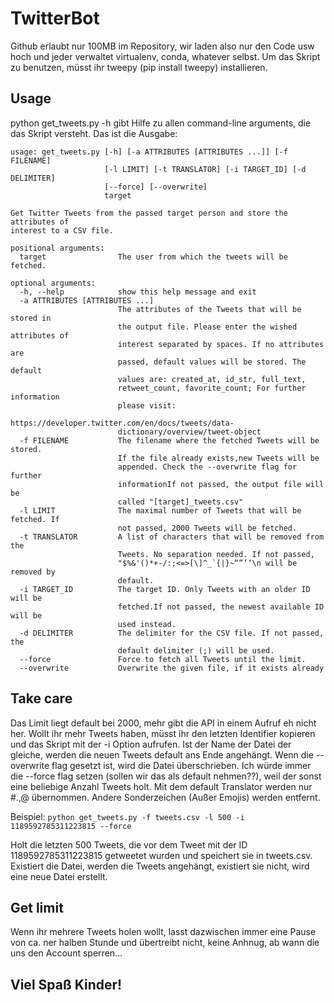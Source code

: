 # TwitterBot

Github erlaubt nur 100MB im Repository, wir laden also nur den Code usw hoch und jeder verwaltet virtualenv, conda, whatever selbst.
Um das Skript zu benutzen, müsst ihr tweepy (pip install tweepy) installieren.

## Usage

python get_tweets.py -h gibt Hilfe zu allen command-line arguments, die das Skript versteht. Das ist die Ausgabe:
```
usage: get_tweets.py [-h] [-a ATTRIBUTES [ATTRIBUTES ...]] [-f FILENAME]
                     [-l LIMIT] [-t TRANSLATOR] [-i TARGET_ID] [-d DELIMITER]
                     [--force] [--overwrite]
                     target

Get Twitter Tweets from the passed target person and store the attributes of
interest to a CSV file.

positional arguments:
  target                The user from which the tweets will be fetched.

optional arguments:
  -h, --help            show this help message and exit
  -a ATTRIBUTES [ATTRIBUTES ...]
                        The attributes of the Tweets that will be stored in
                        the output file. Please enter the wished attributes of
                        interest separated by spaces. If no attributes are
                        passed, default values will be stored. The default
                        values are: created_at, id_str, full_text,
                        retweet_count, favorite_count; For further information
                        please visit:
                        https://developer.twitter.com/en/docs/tweets/data-
                        dictionary/overview/tweet-object
  -f FILENAME           The filename where the fetched Tweets will be stored.
                        If the file already exists,new Tweets will be
                        appended. Check the --overwrite flag for further
                        informationIf not passed, the output file will be
                        called "[target]_tweets.csv"
  -l LIMIT              The maximal number of Tweets that will be fetched. If
                        not passed, 2000 Tweets will be fetched.
  -t TRANSLATOR         A list of characters that will be removed from the
                        Tweets. No separation needed. If not passed,
                        "$%&'()*+-/:;<=>[\]^_`{|}~“”’‘\n will be removed by
                        default.
  -i TARGET_ID          The target ID. Only Tweets with an older ID will be
                        fetched.If not passed, the newest available ID will be
                        used instead.
  -d DELIMITER          The delimiter for the CSV file. If not passed, the
                        default delimiter (;) will be used.
  --force               Force to fetch all Tweets until the limit.
  --overwrite           Overwrite the given file, if it exists already
  ```
  ## Take care
  
  Das Limit liegt default bei 2000, mehr gibt die API in einem Aufruf eh nicht her. Wollt ihr mehr Tweets haben, 
  müsst ihr den letzten Identifier kopieren und das Skript mit der -i Option aufrufen. Ist der Name der Datei der gleiche,
  werden die neuen Tweets default ans Ende angehängt. Wenn die --overwrite flag gesetzt ist, wird die Datei überschrieben.
  Ich würde immer die --force flag setzen (sollen wir das als default nehmen??), weil der sonst eine beliebige Anzahl Tweets
  holt. Mit dem default Translator werden nur #.,@ übernommen. Andere Sonderzeichen (Außer Emojis) werden entfernt.
  
  Beispiel: `python get_tweets.py -f tweets.csv -l 500 -i 1189592785311223815 --force`
  
  Holt die letzten 500 Tweets, die vor dem Tweet mit der ID 1189592785311223815 getweetet wurden und speichert sie in tweets.csv.
  Existiert die Datei, werden die Tweets angehängt, existiert sie nicht, wird eine neue Datei erstellt.
  
  ## Get limit
  
  Wenn ihr mehrere Tweets holen wollt, lasst dazwischen immer eine Pause von ca. ner halben Stunde und übertreibt nicht,
  keine Anhnug, ab wann die uns den Account sperren...
  
  ## Viel Spaß Kinder!
  

